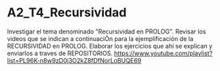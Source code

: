 # A2_T4_Recursividad
 Investigar el tema denominado "Recursividad en PROLOG".  Revisar los videos que se indican a continuaciÓn para la ejemplificación de la RECURSIVIDAD en PROLOG. Elaborar los ejercicios que ahí se explican y enviarlos a traves de REPOSITORIOS.      https://www.youtube.com/playlist?list=PL96K-n8w9zD0j3O2kZ8fDfNorLoBUQE69
